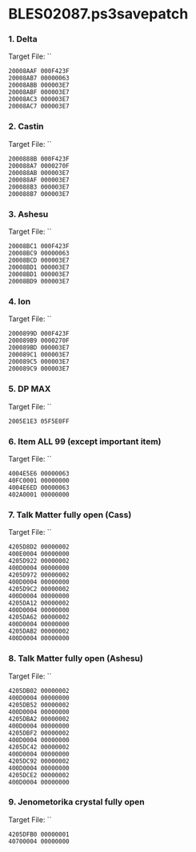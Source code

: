 # BLES02087.ps3savepatch

### 1. Delta

Target File: ``

```
20008AAF 000F423F
20008AB7 00000063
20008ABB 000003E7
20008ABF 000003E7
20008AC3 000003E7
20008AC7 000003E7
```

### 2. Castin

Target File: ``

```
2000888B 000F423F
200088A7 0000270F
200088AB 000003E7
200088AF 000003E7
200088B3 000003E7
200088B7 000003E7
```

### 3. Ashesu

Target File: ``

```
20008BC1 000F423F
20008BC9 00000063
20008BCD 000003E7
20008BD1 000003E7
20008BD1 000003E7
20008BD9 000003E7
```

### 4. Ion

Target File: ``

```
2000899D 000F423F
200089B9 0000270F
200089BD 000003E7
200089C1 000003E7
200089C5 000003E7
200089C9 000003E7
```

### 5. DP MAX

Target File: ``

```
2005E1E3 05F5E0FF
```

### 6. Item ALL 99  (except important item)

Target File: ``

```
4004E5E6 00000063
40FC0001 00000000
4004E6ED 00000063
402A0001 00000000
```

### 7. Talk Matter fully open (Cass)

Target File: ``

```
4205D8D2 00000002
400E0004 00000000
4205D922 00000002
400D0004 00000000
4205D972 00000002
400D0004 00000000
4205D9C2 00000002
400D0004 00000000
4205DA12 00000002
400D0004 00000000
4205DA62 00000002
400D0004 00000000
4205DAB2 00000002
400D0004 00000000
```

### 8. Talk Matter fully open (Ashesu)

Target File: ``

```
4205DB02 00000002
400D0004 00000000
4205DB52 00000002
400D0004 00000000
4205DBA2 00000002
400D0004 00000000
4205DBF2 00000002
400D0004 00000000
4205DC42 00000002
400D0004 00000000
4205DC92 00000002
400D0004 00000000
4205DCE2 00000002
400D0004 00000000
```

### 9. Jenometorika crystal fully open

Target File: ``

```
4205DFB0 00000001
40700004 00000000
```

